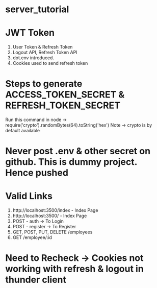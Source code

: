 # server_tutorial


# JWT Token
1. User Token & Refresh Token
2. Logout API, Refresh Token API
3. dot.env introduced.
4. Cookies used to send refresh token


# Steps to generate ACCESS_TOKEN_SECRET  & REFRESH_TOKEN_SECRET
Run this command in node -> require('crypto').randomBytes(64).toString('hex')
Note -> crypto is by default available

# Never post .env & other secret on github. This is dummy project. Hence pushed

# Valid Links
1. http://localhost:3500/index - Index Page
2. http://localhost:3500/ - Index Page
3. POST - auth -> To Login
4. POST - register -> To Register
5. GET, POST, PUT, DELETE /employees
6. GET /employee/:id


# Need to Recheck -> Cookies not working with refresh & logout in thunder client
